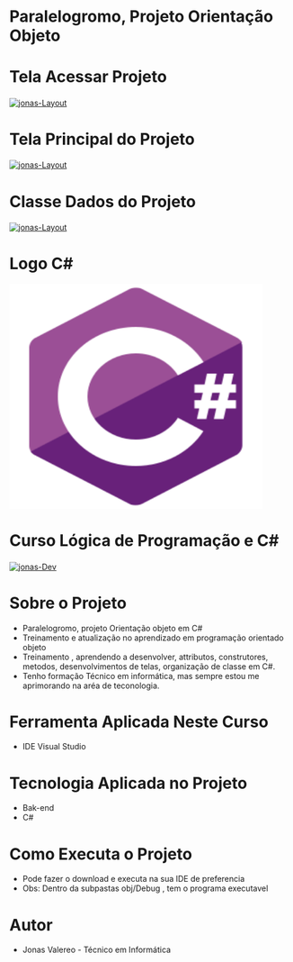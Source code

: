 # Paralelogromo, Projeto Orientação Objeto

# Tela Acessar Projeto

<a href="#">
<img align="center"  alt="jonas-Layout" height ="500" width ="400" src ="https://user-images.githubusercontent.com/25933386/211170204-7203fd24-00a7-4e27-841c-2def52ccafd4.JPG"></img>
</a>

# Tela Principal do Projeto

<a href="#">
<img align="center"  alt="jonas-Layout" height ="500" width ="400" src ="https://user-images.githubusercontent.com/25933386/211170244-72d2ca69-98be-4eb3-a9c9-f31eda96fb7f.JPG"></img>
</a>

# Classe Dados do Projeto

<a href="#">
<img align="center"  alt="jonas-Layout" height ="400" width ="400" src ="https://user-images.githubusercontent.com/25933386/211170364-91a62455-0d20-4327-a9fb-8fcf7e35a46f.JPG"></img>
</a>


# Logo C#

<a href="#">
<img align="center"  alt="jonas-C#" height ="400" width ="450" src ="https://raw.githubusercontent.com/devicons/devicon/master/icons/csharp/csharp-original.svg" style="max-width: 100%;"></img>
</a>

# Curso Lógica de Programação e C#

<a href="#">
<img align="center"  alt="jonas-Dev" height ="70" width ="160" src ="https://user-images.githubusercontent.com/25933386/116831049-87107400-ab83-11eb-947b-0a94a3e89f04.png" style="max-width: 100%;"></img>
</a>

# Sobre o Projeto

- Paralelogromo, projeto Orientação objeto em C#
- Treinamento e atualização no aprendizado em programação orientado objeto
- Treinamento , aprendendo a desenvolver, attributos, construtores, metodos, desenvolvimentos de telas, organização de classe em C#.
- Tenho formação Técnico em informática, mas sempre estou me aprimorando na aréa de teconologia.

# Ferramenta Aplicada Neste Curso

- IDE Visual Studio

# Tecnologia Aplicada no Projeto

- Bak-end
- C#

# Como Executa o Projeto

- Pode fazer o download e executa na sua IDE de preferencia
- Obs: Dentro da subpastas obj/Debug , tem o programa executavel

# Autor

- Jonas Valereo - Técnico em Informática 

